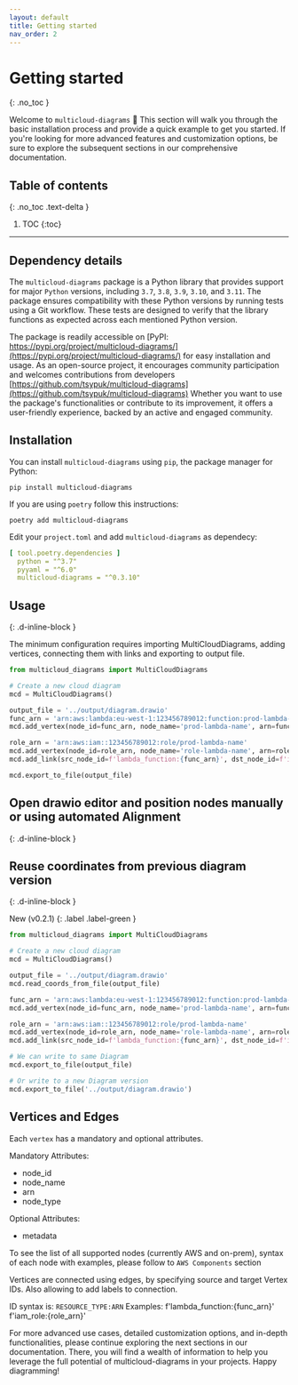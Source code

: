 ```yaml
---
layout: default
title: Getting started
nav_order: 2
---
```


# Getting started
{: .no_toc }

Welcome to ``multicloud-diagrams`` 👋 This section will walk you through the basic installation process and provide a quick example to get you started. 
If you're looking for more advanced features and customization options, be sure to explore the subsequent sections in our comprehensive documentation.

## Table of contents
{: .no_toc .text-delta }

1. TOC
{:toc}
   
---


## Dependency details

The ``multicloud-diagrams`` package is a Python library that provides support for major ``Python`` versions, including ``3.7``, ``3.8``, ``3.9``, ``3.10``, and ``3.11``.
The package ensures compatibility with these Python versions by running tests using a Git workflow.
These tests are designed to verify that the library functions as expected across each mentioned Python version.

The package is readily accessible on [PyPI: https://pypi.org/project/multicloud-diagrams/](https://pypi.org/project/multicloud-diagrams/) 
for easy installation and usage. As an open-source project, it encourages community participation and welcomes contributions from developers
[https://github.com/tsypuk/multicloud-diagrams](https://github.com/tsypuk/multicloud-diagrams)
Whether you want to use the package's functionalities or contribute to its improvement, it offers a user-friendly experience, backed by an active and engaged community.




## Installation

You can install ``multicloud-diagrams`` using ``pip``, the package manager for Python:

```shell
pip install multicloud-diagrams
```

If you are using ``poetry`` follow this instructions:

```shell
poetry add multicloud-diagrams
```

Edit your ``project.toml`` and add ``multicloud-diagrams`` as dependecy:

```yaml
[ tool.poetry.dependencies ]
  python = "^3.7"
  pyyaml = "^6.0"
  multicloud-diagrams = "^0.3.10"
```

## Usage

{: .d-inline-block }

The minimum configuration requires importing MultiCloudDiagrams, adding vertices, connecting them with links and exporting to output file. 

```python
from multicloud_diagrams import MultiCloudDiagrams

# Create a new cloud diagram
mcd = MultiCloudDiagrams()

output_file = '../output/diagram.drawio'
func_arn = 'arn:aws:lambda:eu-west-1:123456789012:function:prod-lambda-name'
mcd.add_vertex(node_id=func_arn, node_name='prod-lambda-name', arn=func_arn, node_type='lambda_function')

role_arn = 'arn:aws:iam::123456789012:role/prod-lambda-name'
mcd.add_vertex(node_id=role_arn, node_name='role-lambda-name', arn=role_arn, node_type='iam_role')
mcd.add_link(src_node_id=f'lambda_function:{func_arn}', dst_node_id=f'iam_role:{role_arn}')

mcd.export_to_file(output_file)
```

## Open drawio editor and position nodes manually or using automated Alignment

{: .d-inline-block }

## Reuse coordinates from previous diagram version

{: .d-inline-block }

New (v0.2.1)
{: .label .label-green }

```python
from multicloud_diagrams import MultiCloudDiagrams

# Create a new cloud diagram
mcd = MultiCloudDiagrams()

output_file = '../output/diagram.drawio'
mcd.read_coords_from_file(output_file)

func_arn = 'arn:aws:lambda:eu-west-1:123456789012:function:prod-lambda-name'
mcd.add_vertex(node_id=func_arn, node_name='prod-lambda-name', arn=func_arn, node_type='lambda_function')

role_arn = 'arn:aws:iam::123456789012:role/prod-lambda-name'
mcd.add_vertex(node_id=role_arn, node_name='role-lambda-name', arn=role_arn, node_type='iam_role')
mcd.add_link(src_node_id=f'lambda_function:{func_arn}', dst_node_id=f'iam_role:{role_arn}')

# We can write to same Diagram
mcd.export_to_file(output_file)

# Or write to a new Diagram version
mcd.export_to_file('../output/diagram.drawio')
```

## Vertices and Edges

Each ``vertex`` has a mandatory and optional attributes.

Mandatory Attributes:
- node_id
- node_name
- arn
- node_type

Optional Attributes:
- metadata

To see the list of all supported nodes (currently AWS and on-prem), syntax of each node with examples, please follow to ``AWS Components`` section


Vertices are connected using edges, by specifying source and target Vertex IDs. Also allowing to add labels to connection.

ID syntax is: ``RESOURCE_TYPE:ARN``
Examples: f'lambda_function:{func_arn}' f'iam_role:{role_arn}'

For more advanced use cases, detailed customization options, and in-depth functionalities, please continue exploring the next sections in our documentation. There, you will find a wealth of information to help you leverage the full potential of multicloud-diagrams in your projects. Happy diagramming!